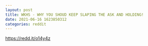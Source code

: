```yaml
--- 
layout: post 
title: WKHS - WHY YOU SHOUD KEEP SLAPING THE ASK AND HOLDING! 
date: 2021-06-16 1623850312 
categories: reddit 
--- 
```

https://redd.it/o14y4z